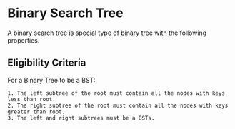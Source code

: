 # Binary Search Tree
A binary search tree is special type of binary tree with the following properties.

## Eligibility Criteria
For a Binary Tree to be a BST:

```
1. The left subtree of the root must contain all the nodes with keys less than root.
2. The right subtree of the root must contain all the nodes with keys greater than root.
3. The left and right subtrees must be a BSTs.
```